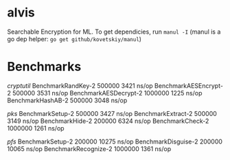# alvis
Searchable Encryption for ML.
To get dependicies, run `manul -I` (manul is a go dep helper: `go get github/kovetskiy/manul`)


# Benchmarks

*cryptutil*
BenchmarkRandKey-2   	  500000	      3421 ns/op
BenchmarkAESEncrypt-2	  500000	      3531 ns/op
BenchmarkAESDecrypt-2	 1000000	      1225 ns/op
BenchmarkHashAB-2    	  500000	      3048 ns/op

*pks*
BenchmarkSetup-2  	  500000	      3427 ns/op
BenchmarkExtract-2	  500000	      3149 ns/op
BenchmarkHide-2   	  200000	      6324 ns/op
BenchmarkCheck-2  	 1000000	      1261 ns/op

*pfs*
BenchmarkSetup-2    	  200000	     10275 ns/op
BenchmarkDisguise-2 	  200000	     10065 ns/op
BenchmarkRecognize-2	 1000000	      1361 ns/op
